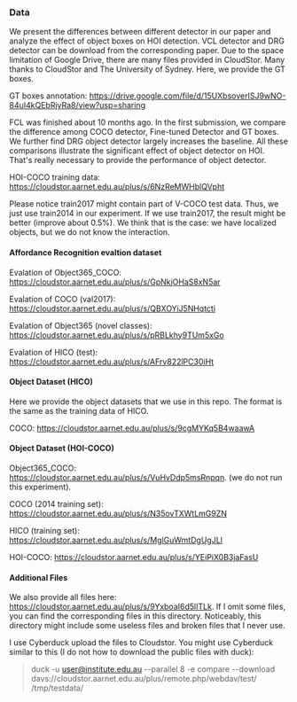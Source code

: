 ### Data
We present the differences between different detector in our paper and analyze the effect of object boxes on HOI detection. VCL detector and DRG detector can be download from the corresponding paper. Due to the space limitation of Google Drive, there are many files provided in CloudStor. Many thanks to CloudStor and The University of Sydney.
Here, we provide the GT boxes.

GT boxes annotation: https://drive.google.com/file/d/15UXbsoverISJ9wNO-84uI4kQEbRjyRa8/view?usp=sharing

FCL was finished about 10 months ago. In the first submission, we compare the difference among COCO detector, Fine-tuned Detector and GT boxes. We further find DRG object detector largely increases the baseline. 
All these comparisons illustrate the significant effect of object detector on HOI. That's really necessary to provide the performance of object detector.

HOI-COCO training data: https://cloudstor.aarnet.edu.au/plus/s/6NzReMWHblQVpht

Please notice train2017 might contain part of V-COCO test data. Thus, we just use train2014 in our experiment. If we use train2017, the result might be better (improve about 0.5%). We think that is the case: we have localized objects, but we do not know the interaction. 

#### Affordance Recognition evaltion dataset

Evalation of Object365_COCO: https://cloudstor.aarnet.edu.au/plus/s/GpNkjOHaS8xN5ar

Evalation of COCO (val2017): https://cloudstor.aarnet.edu.au/plus/s/QBXOYiJ5NHqtcti

Evalation of Object365 (novel classes): https://cloudstor.aarnet.edu.au/plus/s/pRBLkhy9TUm5xGo

Evalation of HICO (test): https://cloudstor.aarnet.edu.au/plus/s/AFrv822lPC30iHt



#### Object Dataset (HICO)
Here we provide the object datasets that we use in this repo. The format is the same as the training data of HICO.

COCO: https://cloudstor.aarnet.edu.au/plus/s/9cgMYKq5B4waawA

#### Object Dataset (HOI-COCO)
Object365_COCO: https://cloudstor.aarnet.edu.au/plus/s/VuHvDdp5msRnpqn. (we do not run this experiment).

COCO (2014 training set): https://cloudstor.aarnet.edu.au/plus/s/N35ovTXWtLmG9ZN

HICO (training set): https://cloudstor.aarnet.edu.au/plus/s/MglGuWmtDgUgJLl

HOI-COCO: https://cloudstor.aarnet.edu.au/plus/s/YEiPiX0B3jaFasU

    
#### Additional Files
We also provide all files here: https://cloudstor.aarnet.edu.au/plus/s/9YxboaI6d5lITLk. 
If I omit some files, you can find the corresponding files in this directory. 
Noticeably, this directory might include some useless files and broken files that I never use.   


I use Cyberduck upload the files to Cloudstor. You might use Cyberduck similar to this (I do not how to download the public files with duck):

> duck -u user@institute.edu.au --parallel 8 -e compare --download davs://cloudstor.aarnet.edu.au/plus/remote.php/webdav/test/ /tmp/testdata/